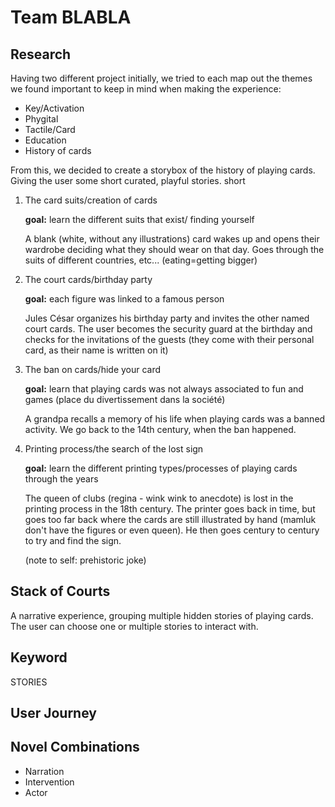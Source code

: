 # Team BLABLA

## Research

Having two different project initially, we tried to each map out the themes we found important to keep in mind when making the experience:

- Key/Activation
- Phygital
- Tactile/Card
- Education
- History of cards

From this, we decided to create a storybox of the history of playing cards. Giving the user some short curated, playful stories.
short

1.  The card suits/creation of cards

    **goal:** learn the different suits that exist/ finding yourself

    A blank (white, without any illustrations) card wakes up and opens their wardrobe deciding what they should wear on that day. Goes through the suits of different countries, etc...
    (eating=getting bigger)

2.  The court cards/birthday party

    **goal:** each figure was linked to a famous person

    Jules César organizes his birthday party and invites the other named court cards. The user becomes the security guard at the birthday and checks for the invitations of the guests (they come with their personal card, as their name is written on it)

3.  The ban on cards/hide your card

    **goal:** learn that playing cards was not always associated to fun and games (place du divertissement dans la société)

    A grandpa recalls a memory of his life when playing cards was a banned activity. We go back to the 14th century, when the ban happened.

4.  Printing process/the search of the lost sign

    **goal:** learn the different printing types/processes of playing cards through the years

    The queen of clubs (regina - wink wink to anecdote) is lost in the printing process in the 18th century. The printer goes back in time, but goes too far back where the cards are still illustrated by hand (mamluk don't have the figures or even queen). He then goes century to century to try and find the sign.

    (note to self: prehistoric joke)

## Stack of Courts

A narrative experience, grouping multiple hidden stories of playing cards. The user can choose one or multiple stories to interact with.

## Keyword

STORIES

## User Journey

## Novel Combinations

- Narration
- Intervention
- Actor
